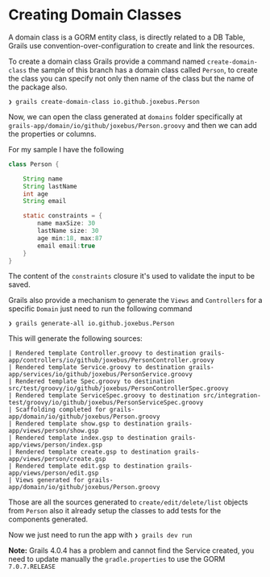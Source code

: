 # Creating Domain Classes

A domain class is a GORM entity class, is directly related to a DB Table, 
Grails use convention-over-configuration to create and link the resources.

To create a domain class Grails provide a command named `create-domain-class`
the sample of this branch has a domain class called `Person`, to create the class
you can specify not only then name of the class but the name of the package also.

```
❯ grails create-domain-class io.github.joxebus.Person 
```

Now, we can open the class generated at `domains` folder specifically at 
`grails-app/domain/io/github/joxebus/Person.groovy` and then we can add the properties
or columns.

For my sample I have the following 

```java
class Person {

    String name
    String lastName
    int age
    String email

    static constraints = {
        name maxSize: 30
        lastName size: 30
        age min:18, max:87
        email email:true
    }
}
```

The content of the `constraints` closure it's used to validate the input to be saved.

Grails also provide a mechanism to generate the `Views` and `Controllers` for a specific
`Domain` just need to run the following command  

```
❯ grails generate-all io.github.joxebus.Person
```

This will generate the following sources:

```shell script
| Rendered template Controller.groovy to destination grails-app/controllers/io/github/joxebus/PersonController.groovy
| Rendered template Service.groovy to destination grails-app/services/io/github/joxebus/PersonService.groovy
| Rendered template Spec.groovy to destination src/test/groovy/io/github/joxebus/PersonControllerSpec.groovy
| Rendered template ServiceSpec.groovy to destination src/integration-test/groovy/io/github/joxebus/PersonServiceSpec.groovy
| Scaffolding completed for grails-app/domain/io/github/joxebus/Person.groovy
| Rendered template show.gsp to destination grails-app/views/person/show.gsp
| Rendered template index.gsp to destination grails-app/views/person/index.gsp
| Rendered template create.gsp to destination grails-app/views/person/create.gsp
| Rendered template edit.gsp to destination grails-app/views/person/edit.gsp
| Views generated for grails-app/domain/io/github/joxebus/Person.groovy
```

Those are all the sources generated to `create/edit/delete/list` objects from `Person` also
it already setup the classes to add tests for the components generated.

Now we just need to run the app with `❯ grails dev run`

**Note:** Grails 4.0.4 has a problem and cannot find the Service created, you need to update manually the `gradle.properties` to use the GORM `7.0.7.RELEASE` 